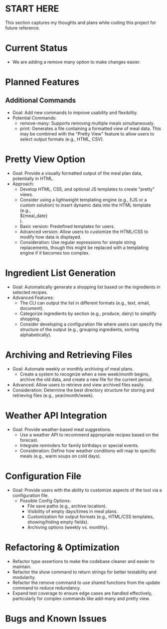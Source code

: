 # START HERE
This section captures my thoughts and plans while coding this project for future reference.

# Current Status
- We are adding a remove many option to make changes easier.

# Planned Features
## Additional Commands
- Goal: Add new commands to improve usability and flexibility.
- Potential Commands:
    - remove-many: Supports removing multiple meals simultaneously.
    - print: Generates a file containing a formatted view of meal data. This may be combined with the "Pretty View" feature to allow users to select output formats (e.g., HTML, CSV).

# Pretty View Option
- Goal: Provide a visually formatted output of the meal plan data, potentially in HTML.
- Approach:
    - Develop HTML, CSS, and optional JS templates to create "pretty" views.
    - Consider using a lightweight templating engine (e.g., EJS or a custom solution) to insert dynamic data into the HTML template (e.g., <div>${meal_date}</div>).
    - Basic version: Predefined templates for users.
    - Advanced version: Allow users to customize the HTML/CSS to modify how data is displayed.
    - Consideration: Use regular expressions for simple string replacements, though this might be replaced with a templating engine if it becomes too complex.

# Ingredient List Generation
- Goal: Automatically generate a shopping list based on the ingredients in selected recipes.
- Advanced Features:
    - The CLI can output the list in different formats (e.g., text, email, document).
    - Categorize ingredients by section (e.g., produce, dairy) to simplify shopping.
    - Consider developing a configuration file where users can specify the structure of the output (e.g., grouping ingredients, sorting alphabetically).

# Archiving and Retrieving Files
- Goal: Automate weekly or monthly archiving of meal plans.
    - Create a system to recognize when a new week/month begins, archive the old data, and create a new file for the current period.
- Advanced: Allow users to retrieve and view archived files easily.
- Consideration: Determine the best directory structure for storing and retrieving files (e.g., year/month/week).

# Weather API Integration
- Goal: Provide weather-based meal suggestions.
    - Use a weather API to recommend appropriate recipes based on the forecast.
    - Integrate reminders for family birthdays or special events.
    - Consideration: Define how weather conditions will map to specific meals (e.g., warm soups on cold days).

# Configuration File
- Goal: Provide users with the ability to customize aspects of the tool via a configuration file.
    - Possible Config Options:
        - File save paths (e.g., archive location).
        - Visibility of empty days/times in meal plans.
        - Customization for output formats (e.g., HTML/CSS templates, showing/hiding empty fields).
        - Archiving options (weekly vs. monthly).

# Refactoring & Optimization
- Refactor type assertions to make the codebase cleaner and easier to maintain.
- Refactor the show command to return strings for better testability and modularity.
- Refactor the remove command to use shared functions from the update command to reduce redundancy.
- Expand test coverage to ensure edge cases are handled effectively, particularly for complex commands like add-many and pretty view.

# Bugs and Known Issues